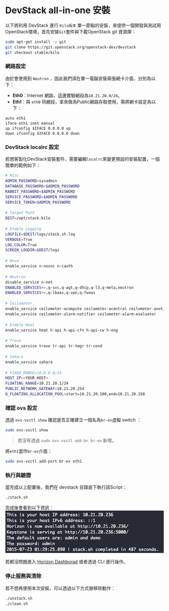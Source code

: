 # DevStack all-in-one 安裝
以下將利用 DevStack 進行 ```Kilo版本``` 單一節點的安裝，來提供一個開發與測試用OpenStack環境，首先安裝```Git```套件與下載OpenStack git 資源庫：
```sh
sudo apt-get install -y git
git clone https://git.openstack.org/openstack-dev/devstack
git checkout stable/kilo
```

### 網路設定
由於會使用到 ```Neutron``` ，因此我們須在單一電腦安裝兩張網卡介面，分別為以下：
* **Eth0**：Internet 網路，這邊實驗網段為```10.21.20.0/24```。
* **Eth1**：與 ```eth0``` 同網段，拿來做為Public網路存取使用，需將網卡設定為以下：
```
auto eth1
iface eth1 inet manual
up ifconfig $IFACE 0.0.0.0 up
down ifconfig $IFACE 0.0.0.0 down
```

### DevStack localrc 設定
若想客製化DevStack安裝套件，需要編輯```localrc```來變更預設的安裝配置，一個簡單的範例如下：
```sh
# Misc
ADMIN_PASSWORD=sysadmin
DATABASE_PASSWORD=$ADMIN_PASSWORD
RABBIT_PASSWORD=$ADMIN_PASSWORD
SERVICE_PASSWORD=$ADMIN_PASSWORD
SERVICE_TOKEN=$ADMIN_PASSWORD

# Target Path
DEST=/opt/stack.kilo

# Enable Logging
LOGFILE=$DEST/logs/stack.sh.log
VERBOSE=True
LOG_COLOR=True
SCREEN_LOGDIR=$DEST/logs

# Nova
enable_service n-novnc n-cauth

# Neutron
disable_service n-net
ENABLED_SERVICES+=,q-svc,q-agt,q-dhcp,q-l3,q-meta,neutron
ENABLED_SERVICES+=,q-lbaas,q-vpn,q-fwaas

# Ceilometer
enable_service ceilometer-acompute ceilometer-acentral ceilometer-anotification ceilometer-collector ceilometer-api
enable_service ceilometer-alarm-notifier ceilometer-alarm-evaluator

# Enable Heat
enable_service heat h-api h-api-cfn h-api-cw h-eng

# Trove
enable_service trove tr-api tr-tmgr tr-cond

# Sahara
enable_service sahara

# FIXED_RANGE=10.0.0.0/24
HOST_IP=<YOUR_HOST>
FLOATING_RANGE=10.21.20.1/24
PUBLIC_NETWORK_GATEWAY=10.21.20.254
Q_FLOATING_ALLOCATION_POOL=start=10.21.20.100,end=10.21.20.150
```
### 確認 ovs 設定
透過 ```ovs-vsctl show``` 確認是否正確建立一個名為```br-ex```虛擬 switch ：
```sh
sudo ovs-vsctl show
```
> 若沒有透過 ```sudo ovs-vsctl add-br br-ex``` 新增。

將```eth1```當作```br-ex```介面：
```sh
sudo ovs-vsctl add-port br-ex eth1
```

### 執行與驗證
當完成以上配置後，我們在 devstack 目錄底下執行該Script：
```sh
./stack.sh
```
完成後會看到以下資訊：
![](images/devstack_finish.png)

若都沒問題進入 [Horizon Dashborad](http:localhost/) 或者透過 CLI 進行操作。

### 停止服務與清除
若不想再使用本次安裝，可以透過以下方式做移除動作：
```sh
./unstack.sh
./clean.sh
```

